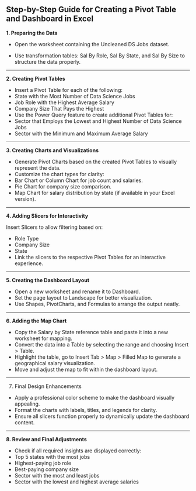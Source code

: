 Step-by-Step Guide for Creating a Pivot Table and Dashboard in Excel
----

**1. Preparing the Data**

- Open the worksheet containing the Uncleaned DS Jobs dataset.

- Use transformation tables: Sal By Role, Sal By State, and Sal By Size to structure the data properly.
----

**2. Creating Pivot Tables**
   
- Insert a Pivot Table for each of the following:
- State with the Most Number of Data Science Jobs
- Job Role with the Highest Average Salary
- Company Size That Pays the Highest
- Use the Power Query feature to create additional Pivot Tables for:
- Sector that Employs the Lowest and Highest Number of Data Science Jobs
- Sector with the Minimum and Maximum Average Salary
----

**3. Creating Charts and Visualizations**

- Generate Pivot Charts based on the created Pivot Tables to visually represent the data.
- Customize the chart types for clarity:
- Bar Chart or Column Chart for job count and salaries.
- Pie Chart for company size comparison.
- Map Chart for salary distribution by state (if available in your Excel version).

----

**4. Adding Slicers for Interactivity**

Insert Slicers to allow filtering based on:
- Role Type
- Company Size
- State
- Link the slicers to the respective Pivot Tables for an interactive experience.
----

**5. Creating the Dashboard Layout**

- Open a new worksheet and rename it to Dashboard.
- Set the page layout to Landscape for better visualization.
- Use Shapes, PivotCharts, and Formulas to arrange the output neatly.
----

**6. Adding the Map Chart**

- Copy the Salary by State reference table and paste it into a new worksheet for mapping.
- Convert the data into a Table by selecting the range and choosing Insert > Table.
- Highlight the table, go to Insert Tab > Map > Filled Map to generate a geographical salary visualization.
- Move and adjust the map to fit within the dashboard layout.

----
7. Final Design Enhancements

- Apply a professional color scheme to make the dashboard visually appealing.
- Format the charts with labels, titles, and legends for clarity.
- Ensure all slicers function properly to dynamically update the dashboard content.

----
**8. Review and Final Adjustments**

- Check if all required insights are displayed correctly:
- Top 5 states with the most jobs
- Highest-paying job role
- Best-paying company size
- Sector with the most and least jobs
- Sector with the lowest and highest average salaries

